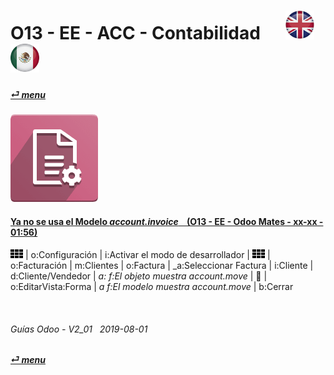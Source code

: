 # O13 - EE - ACC - Contabilidad &nbsp;&nbsp;&nbsp;&nbsp; [![en-uk](/doc/img/en-uk_flag_button_small.png)](/en-uk/o13/ee/acc/en-uk-o13-ee-acc-accounting-guides.md) [ ![es-mx](/doc/img/es-mx_flag_button_small.png)](/es-mx/o13/ee/acc/es-mx-o13-ee-acc-accounting-guides.md)
#### [_&#x23CE; menu_](/es-mx/o13/ee/es-mx-o13-ee-guides-menu.md)  
### ![acc](/doc/img/account_accountant.png)

#### [Ya no se usa el Modelo _account.invoice_ &nbsp;&nbsp; (O13 - EE - Odoo Mates - xx-xx - 01:56)](https://youtube.com/embed/Ap7IPh23rsQ?autoplay=1&start=6&end=1m&rel=0)
![apps](/doc/img/apps.png) | o:Configuración | i:Activar el modo de desarrollador | ![apps](/doc/img/apps.png) | o:Facturación | m:Clientes | o:Factura | _a:Seleccionar Factura |
i:Cliente | d:Cliente/Vendedor | _a: f:El objeto muestra account.move_ |
&#x1F41E; | o:EditarVista:Forma | _a f:El modelo muestra account.move_ | b:Cerrar 

<br>

###### Guías Odoo - V2_01 &nbsp; 2019-08-01  
**[_&#x23CE; menu_](/es-mx/o13/ee/es-mx-o13-ee-guides-menu.md)**  
